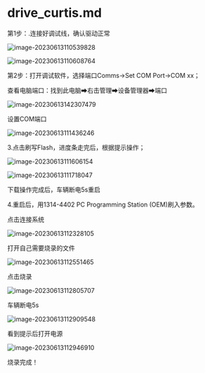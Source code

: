 # drive_curtis.md

第1步：.连接好调试线，确认驱动正常

![image-20230613110539828](drive_curtis.md_img/image-20230613110539828.png)

![image-20230613110608764](drive_curtis.md_img/image-20230613110608764.png)

第2步：打开调试软件，选择端口Comms->Set COM Port->COM xx；

查看电脑端口：找到此电脑➡右击管理➡设备管理器➡端口

![image-20230613142307479](drive_curtis.md_img/image-20230613142307479.png)

设置COM端口

![image-20230613111436246](drive_curtis.md_img/image-20230613111436246.png)

3.点击刷写Flash，进度条走完后，根据提示操作；

![image-20230613111606154](drive_curtis.md_img/image-20230613111606154.png)

![image-20230613111718047](drive_curtis.md_img/image-20230613111718047.png)

下载操作完成后，车辆断电5s重启

4.重启后，用1314-4402 PC Programming Station (OEM)刷入参数。

点击连接系统

![image-20230613112328105](drive_curtis.md_img/image-20230613112328105.png)

打开自己需要烧录的文件

![image-20230613112551465](drive_curtis.md_img/image-20230613112551465.png)

点击烧录

![image-20230613112805707](drive_curtis.md_img/image-20230613112805707.png)

车辆断电5s

![image-20230613112909548](drive_curtis.md_img/image-20230613112909548.png)

看到提示后打开电源

![image-20230613112946910](drive_curtis.md_img/image-20230613112946910.png)



烧录完成！
